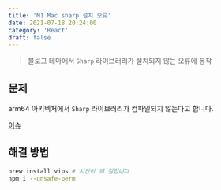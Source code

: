 ```yaml
---
title: 'M1 Mac sharp 설치 오류'
date: 2021-07-18 20:24:00
category: 'React'
draft: false
---
```


> 블로그 테마에서 `Sharp` 라이브러리가 설치되지 않는 오류에 봉착

## 문제

arm64 아키텍처에서 `Sharp` 라이브러리가 컴파일되지 않는다고 합니다.

[이슈](https://github.com/lovell/sharp/issues/2460)

## 해결 방법

```bash
brew install vips # 시간이 꽤 걸립니다
npm i --unsafe-perm
```
